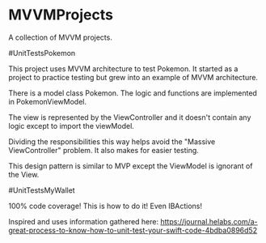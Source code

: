 # MVVMProjects
A collection of MVVM projects.

#UnitTestsPokemon

This project uses MVVM architecture to test Pokemon.
It started as a project to practice testing but grew into an example of MVVM architecture.

There is a model class Pokemon.
The logic and functions are implemented in PokemonViewModel.

The view is represented by the ViewController and it doesn't contain any logic except to import the viewModel.

Dividing the responsibilities this way helps avoid the "Massive ViewController" problem.
It also makes for easier testing.

This design pattern is similar to MVP except the ViewModel is ignorant of the View.

#UnitTestsMyWallet

100% code coverage!
This is how to do it!  Even IBActions!

Inspired and uses information gathered here:
https://journal.helabs.com/a-great-process-to-know-how-to-unit-test-your-swift-code-4bdba0896d52
